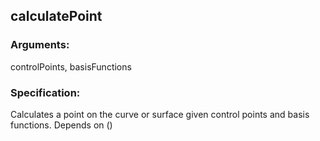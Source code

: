 ## calculatePoint
### Arguments: 
controlPoints, basisFunctions
### Specification: 
Calculates a point on the curve or surface given control points and basis functions. Depends on ()
